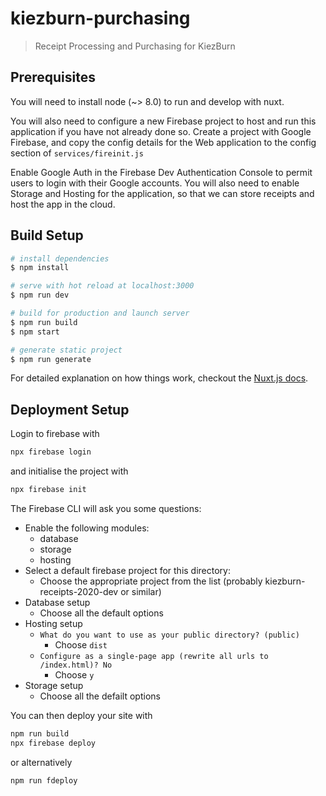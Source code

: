 # kiezburn-purchasing

> Receipt Processing and Purchasing for KiezBurn

## Prerequisites

You will need to install node (~> 8.0) to run and develop with nuxt.

You will also need to configure a new Firebase project to host and run this application if you have not already done so. Create a project with Google Firebase, and copy the config details for the Web application to the config section of `services/fireinit.js`

Enable Google Auth in the Firebase Dev Authentication Console to permit users to login with their Google accounts. You will also need to enable Storage and Hosting for the application, so that we can store receipts and host the app in the cloud.

## Build Setup

```bash
# install dependencies
$ npm install

# serve with hot reload at localhost:3000
$ npm run dev

# build for production and launch server
$ npm run build
$ npm start

# generate static project
$ npm run generate
```

For detailed explanation on how things work, checkout the [Nuxt.js docs](https://github.com/nuxt/nuxt.js).

## Deployment Setup

Login to firebase with

```bash
npx firebase login
```

and initialise the project with

```bash
npx firebase init
```

The Firebase CLI will ask you some questions:

- Enable the following modules:
  - database
  - storage
  - hosting
- Select a default firebase project for this directory:
  - Choose the appropriate project from the list (probably kiezburn-receipts-2020-dev or similar)
- Database setup
  - Choose all the default options
- Hosting setup
  - `What do you want to use as your public directory? (public)`
    - Choose `dist`
  - `Configure as a single-page app (rewrite all urls to /index.html)? No`
    - Choose `y`
- Storage setup
  - Choose all the defailt options

You can then deploy your site with

```bash
npm run build
npx firebase deploy
```

or alternatively

```bash
npm run fdeploy
```
